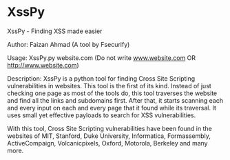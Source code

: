 # XssPy

XssPy - Finding XSS made easier

Author: Faizan Ahmad (A tool by Fsecurify)

Usage: XssPy.py website.com (Do not write www.website.com OR http://www.website.com)

Description: XssPy is a python tool for finding Cross Site Scripting 
vulnerabilities in websites. This tool is the first of its kind.
Instead of just checking one page as most of the tools do, this tool 
traverses the website and find all the links and subdomains first.
After that, it starts scanning each and every input on each and every
 page that it found while its traversal. It uses small yet effective
payloads to search for XSS vulnerabilities. 

With this tool, Cross Site Scripting vulnerabilities have been found in the websites of MIT, Stanford, Duke University, Informatica, Formassembly, ActiveCompaign, Volcanicpixels, Oxford, Motorola, Berkeley and many more.
